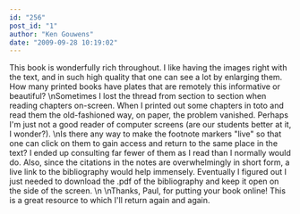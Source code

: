 ```yaml
---
id: "256"
post_id: "1"
author: "Ken Gouwens"
date: "2009-09-28 10:19:02"
---
```

This book is wonderfully rich throughout. I like having the images right with the text, and in such high quality that one can see a lot by enlarging them. How many printed books have plates that are remotely this informative or beautiful?\nSometimes I lost the thread from section to section when reading chapters on-screen. When I printed out some chapters in toto and read them the old-fashioned way, on paper, the problem vanished. Perhaps I'm just not a good reader of computer screens (are our students better at it, I wonder?).\nIs there any way to make the footnote markers "live" so that one can click on them to gain access and return to the same place in the text? I ended up consulting far fewer of them as I read than I normally would do. Also, since the citations in the notes are overwhelmingly in short form, a live link to the bibliography would help immensely. Eventually I figured out I just needed to download the .pdf of the bibliography and keep it open on the side of the screen.\n\nThanks, Paul, for putting your book online! This is a great resource to which I'll return again and again.
